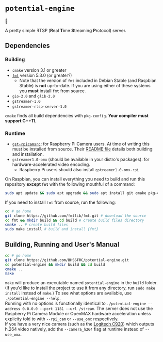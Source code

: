 # `potential-engine`

:steam_locomotive:

A pretty simple RTSP (**R**eal **T**ime **S**treaming **P**rotocol) server.

## Dependencies
### Building
* `cmake` version 3.1 or greater
* [`fmt`](http://fmtlib.net/latest/index.html) version 5.3.0 (or greater?)
  * Note that the version of `fmt` included in Debian Stable (and Raspbian Stable) is **not** up-to-date. If you are using either of these systems you **must** install `fmt` from source. 
* `gio-2.0` and `glib-2.0`
* `gstreamer-1.0`
* `gstreamer-rtsp-server-1.0`

`cmake` finds all build dependencies with `pkg-config`. **Your compiler must support C++11.**

### Runtime
* [`gst-rpicamsrc`](https://github.com/thaytan/gst-rpicamsrc): for Raspberry Pi Camera users. At time of writing this must be installed from source. Their [README file](https://github.com/thaytan/gst-rpicamsrc/blob/master/README) details both building and installation.
* `gstreamer1.0-omx` (should be available in your distro's packages): for hardware-accelerated video encoding.
  * Raspberry Pi users should also install `gstreamer1.0-omx-rpi`

On Raspbian, you can install everything you need to build and run this repository **except `fmt`** with the following mouthful of a command:
```bash
sudo apt update && sudo apt upgrade && sudo apt install git cmake pkg-config gstreamer1.0-omx-rpi gstreamer1.0-omx libgstreamer1.0-dev libgstrtspserver-1.0-dev gstreamer1.0-rtsp
```
If you need to install `fmt` from source, run the following:
```bash
cd # go home
git clone https://github.com/fmtlib/fmt.git # download the source
cd fmt && mkdir build && cd build # create build files directory
cmake .. # create build files
sudo make install # build and install {fmt}
```

## Building, Running and User's Manual
```bash
cd # go home
git clone https://github.com/BHSSFRC/potential-engine.git
cd potential-engine && mkdir build && cd build
cmake ..
make
```
`make` will produce an executable named `potential-engine` in the `build` folder. (If you'd like to install the project to use it from any directory, run `sudo make install` instead of `make`.) To see what options are available, use `./potential-engine --help`.  
Running with no options is functionally identical to `./potential-engine --address 0.0.0.0 --port 1181 --url /stream`. The server does not use the Raspberry Pi Camera Module or OpenMAX hardware acceleration unless explicity told to with `--rpi_cam` or `--use_omx` respectively.  
If you have a very nice camera (such as the [Logitech C920](https://www.logitech.com/en-us/product/hd-pro-webcam-c920s)) which outputs h.264 video natively, add the `--camera_h264` flag at runtime instead of `--use_omx`.
